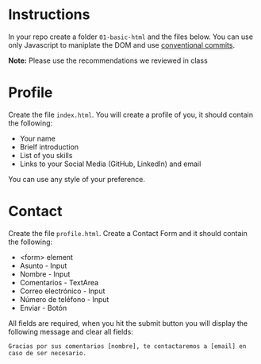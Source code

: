 # Instructions

In your repo create a folder `01-basic-html` and the files below.
You can use only Javascript to maniplate the DOM and use [conventional commits](https://www.conventionalcommits.org/en/v1.0.0/).

**Note:** Please use the recommendations we reviewed in class

# Profile

Create the file `index.html`.
You will create a profile of you, it should contain the following:

- Your name
- Brielf introduction
- List of you skills
- Links to your Social Media (GitHub, LinkedIn) and email

You can use any style of your preference.

# Contact

Create the file `profile.html`.
Create a Contact Form and it should contain the following:

- \<form> element
- Asunto - Input
- Nombre - Input
- Comentarios - TextArea
- Correo electrónico - Input
- Número de teléfono - Input
- Enviar - Botón

All fields are required, when you hit the submit button you will display the following message and clear all fields:

```text
Gracias por sus comentarios [nombre], te contactaremos a [email] en caso de ser necesario.
```
